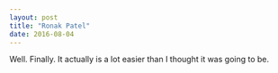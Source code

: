 ```yaml
---
layout: post
title: "Ronak Patel"
date: 2016-08-04
---
```


Well. Finally. It actually is a lot easier than I thought it was going to be.
